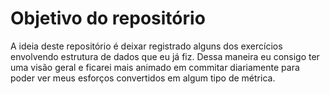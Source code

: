 # Objetivo do repositório
A ideia deste repositório é deixar registrado alguns dos exercícios envolvendo estrutura de dados que eu já fiz. Dessa maneira eu consigo ter uma visão geral e ficarei mais animado em commitar diariamente para poder ver meus esforços convertidos em algum tipo de métrica.
